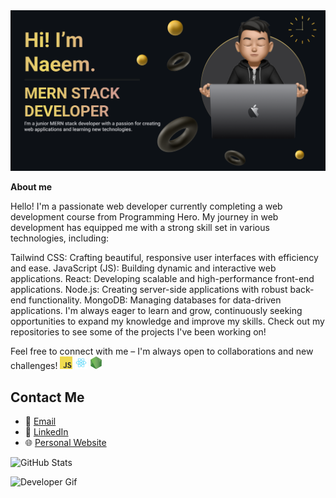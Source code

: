 <img src="https://raw.githubusercontent.com/naeemul-online/naeemul-online/master/naeemul-online-cover.png" alt="banner that says Naeemul - MERN stack web developrer, content creator and community organizer alongside a cartoon illustration of Naeem">

**About me**

Hello! I'm a passionate web developer currently completing a web development course from Programming Hero. My journey in web development has equipped me with a strong skill set in various technologies, including:

Tailwind CSS: Crafting beautiful, responsive user interfaces with efficiency and ease.
JavaScript (JS): Building dynamic and interactive web applications.
React: Developing scalable and high-performance front-end applications.
Node.js: Creating server-side applications with robust back-end functionality.
MongoDB: Managing databases for data-driven applications.
I'm always eager to learn and grow, continuously seeking opportunities to expand my knowledge and improve my skills. Check out my repositories to see some of the projects I've been working on!

Feel free to connect with me – I'm always open to collaborations and new challenges!
<code><img height="20" alt="javascript" src="https://raw.githubusercontent.com/github/explore/80688e429a7d4ef2fca1e82350fe8e3517d3494d/topics/javascript/javascript.png"></code>
<code><img height="20" alt="react" src="https://raw.githubusercontent.com/github/explore/80688e429a7d4ef2fca1e82350fe8e3517d3494d/topics/react/react.png"></code>
<code><img height="20" alt="nodejs" src="https://raw.githubusercontent.com/github/explore/80688e429a7d4ef2fca1e82350fe8e3517d3494d/topics/nodejs/nodejs.png"></code>   


## Contact Me
- 📧 [Email](naeemul.online@gmail.com)
- 💼 [LinkedIn](https://www.linkedin.com/in/naeemul-online)
- 🌐 [Personal Website](https://naeemul-online.com)

![GitHub Stats](https://github-readme-stats.vercel.app/api?username=naeemul-online&show_icons=true)


![Developer Gif](https://media.giphy.com/media/i1JHRZSXO9LZZDHqii/giphy.gif?cid=790b7611z2kjw2i4n3mcdethfzl4ypsrrmu6dbeg1uudyy7a&ep=v1_gifs_search&rid=giphy.gif&ct=g)
